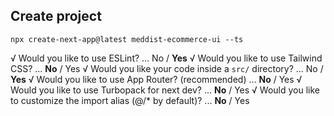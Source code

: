 <!-- @format -->

## Create project

```
npx create-next-app@latest meddist-ecommerce-ui --ts

```

√ Would you like to use ESLint? ... No / **Yes**
√ Would you like to use Tailwind CSS? ... **No** / Yes
√ Would you like your code inside a `src/` directory? ... No / **Yes**
√ Would you like to use App Router? (recommended) ... **No** / Yes
√ Would you like to use Turbopack for next dev? ... **No** / Yes
√ Would you like to customize the import alias (@/\* by default)? ... **No** / Yes
